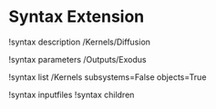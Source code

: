 # Syntax Extension

 !syntax description /Kernels/Diffusion

 !syntax parameters /Outputs/Exodus

 !syntax list /Kernels subsystems=False objects=True

 !syntax inputfiles
 !syntax children

